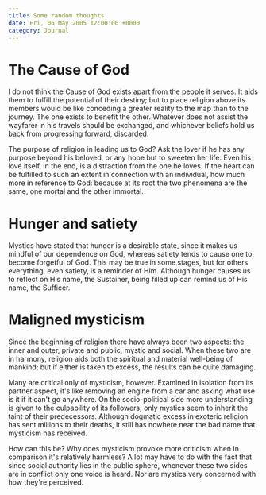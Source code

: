 ```yaml
---
title: Some random thoughts
date: Fri, 06 May 2005 12:00:00 +0000
category: Journal
---
```


# The Cause of God

I do not think the Cause of God exists apart from the people it serves.
It aids them to fulfill the potential of their destiny; but to place
religion above its members would be like conceding a greater reality to
the map than to the journey.  The one exists to benefit the other.
Whatever does not assist the wayfarer in his travels should be
exchanged, and whichever beliefs hold us back from progressing forward,
discarded.

The purpose of religion in leading us to God?  Ask the lover if he has
any purpose beyond his beloved, or any hope but to sweeten her life.
Even his love itself, in the end, is a distraction from the one he
loves.  If the heart can be fulfilled to such an extent in connection
with an individual, how much more in reference to God: because at its
root the two phenomena are the same, one mortal and the other immortal.

# Hunger and satiety

Mystics have stated that hunger is a desirable state, since it makes us
mindful of our dependence on God, whereas satiety tends to cause one to
become forgetful of God.  This may be true in some stages, but for
others everything, even satiety, is a reminder of Him.  Although hunger
causes us to reflect on His name, the Sustainer, being filled up can
remind us of His name, the Sufficer.

# Maligned mysticism

Since the beginning of religion there have always been two aspects: the
inner and outer, private and public, mystic and social.  When these two
are in harmony, religion aids both the spiritual and material well-being
of mankind; but if either is taken to excess, the results can be quite
damaging.

Many are critical only of mysticism, however.  Examined in isolation
from its partner aspect, it's like removing an engine from a car and
asking what use is it if it can't go anywhere.  On the socio-political
side more understanding is given to the culpability of its followers;
only mystics seem to inherit the taint of their predecessors.  Although
dogmatic excess in exoteric religion has sent millions to their deaths,
it still has nowhere near the bad name that mysticism has received.

How can this be?  Why does mysticism provoke more criticism when in
comparison it's relatively harmless?  A lot may have to do with the fact
that since social authority lies in the public sphere, whenever these
two sides are in conflict only one voice is heard.  Nor are mystics very
concerned with how they're perceived.


